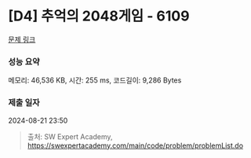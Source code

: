 # [D4] 추억의 2048게임 - 6109 

[문제 링크](https://swexpertacademy.com/main/code/problem/problemDetail.do?contestProbId=AWbrg9uabZsDFAWQ) 

### 성능 요약

메모리: 46,536 KB, 시간: 255 ms, 코드길이: 9,286 Bytes

### 제출 일자

2024-08-21 23:50



> 출처: SW Expert Academy, https://swexpertacademy.com/main/code/problem/problemList.do